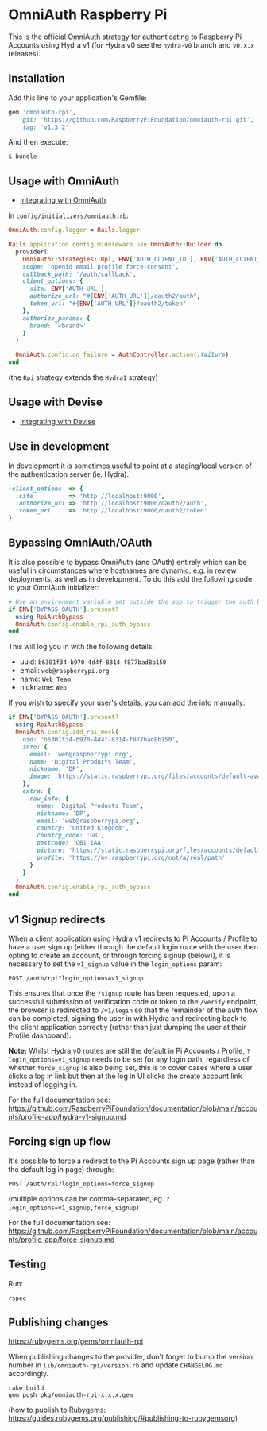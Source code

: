 # OmniAuth Raspberry Pi

This is the official OmniAuth strategy for authenticating to Raspberry Pi Accounts using Hydra v1 (for Hydra v0 see the `hydra-v0` branch and `v0.x.x` releases).

## Installation

Add this line to your application's Gemfile:

```ruby
gem 'omniauth-rpi',
    git: 'https://github.com/RaspberryPiFoundation/omniauth-rpi.git',
    tag: 'v1.3.2'
```

And then execute:

    $ bundle

## Usage with OmniAuth

- [Integrating with OmniAuth](https://github.com/omniauth/omniauth/wiki)

In `config/initializers/omniauth.rb`:

```ruby
OmniAuth.config.logger = Rails.logger

Rails.application.config.middleware.use OmniAuth::Builder do
  provider(
    OmniAuth::Strategies::Rpi, ENV['AUTH_CLIENT_ID'], ENV['AUTH_CLIENT_SECRET'],
    scope: 'openid email profile force-consent',
    callback_path: '/auth/callback',
    client_options: {
      site: ENV['AUTH_URL'],
      authorize_url: "#{ENV['AUTH_URL']}/oauth2/auth",
      token_url: "#{ENV['AUTH_URL']}/oauth2/token"
    },
    authorize_params: {
      brand: '<brand>'
    }
  )

  OmniAuth.config.on_failure = AuthController.action(:failure)
end
```

(the `Rpi` strategy extends the `Hydra1` strategy)

## Usage with Devise

- [Integrating with Devise](https://github.com/plataformatec/devise/wiki/OmniAuth:-Overview)

## Use in development

In development it is sometimes useful to point at a staging/local version of the authentication
server (ie. Hydra).

```ruby
:client_options  => {
  :site          => 'http://localhost:9000',
  :authorize_url => 'http://localhost:9000/oauth2/auth',
  :token_url     => 'http://localhost:9000/oauth2/token'
}
```

## Bypassing OmniAuth/OAuth

It is also possible to bypass OmniAuth (and OAuth) entirely which can be useful in circumstances where hostnames are dynamic, e.g. in review deployments, as well as in development. To do this add the following code to your OmniAuth initializer:

```ruby
# Use an environment variable set outside the app to trigger the auth bypass
if ENV['BYPASS_OAUTH'].present?
  using RpiAuthBypass
  OmniAuth.config.enable_rpi_auth_bypass
end
```

This will log you in with the following details:
  * uuid: `b6301f34-b970-4d4f-8314-f877bad8b150`
  * email: `web@raspberrypi.org`
  * name: `Web Team`
  * nickname: `Web`

If you wish to specify your user's details, you can add the info manually:

```ruby
if ENV['BYPASS_OAUTH'].present?
  using RpiAuthBypass
  OmniAuth.config.add_rpi_mock(
    uid: 'b6301f34-b970-4d4f-8314-f877bad8b150',
    info: {
      email: 'web@raspberrypi.org',
      name: 'Digital Products Team',
      nickname: 'DP',
      image: 'https://static.raspberrypi.org/files/accounts/default-avatar.jpg'
    },
    extra: {
      raw_info: {
        name: 'Digital Products Team',
        nickname: 'DP',
        email: 'web@raspberrypi.org',
        country: 'United Kingdom',
        country_code: 'GB',
        postcode: 'CB1 1AA',
        picture: 'https://static.raspberrypi.org/files/accounts/default-avatar.jpg',
        profile: 'https://my.raspberrypi.org/not/a/real/path'
      }
    }
  )
  OmniAuth.config.enable_rpi_auth_bypass
end
```

## v1 Signup redirects

When a client application using Hydra v1 redirects to Pi Accounts / Profile to have a user sign up (either through the default login route with the user then opting to create an account, or through forcing signup (below)), it is necessary to set the `v1_signup` value in the `login_options` param:

```
POST /auth/rpi?login_options=v1_signup
```

This ensures that once the `/signup` route has been requested, upon a successful submission of verification code or token to the `/verify` endpoint, the browser is redirected to `/v1/login` so that the remainder of the auth flow can be completed, signing the user in with Hydra and redirecting back to the client application correctly (rather than just dumping the user at their Profile dashboard).

**Note:** Whilst Hydra v0 routes are still the default in Pi Accounts / Profile, `?login_options=v1_signup` needs to be set for any login path, regardless of whether `force_signup` is also being set, this is to cover cases where a user clicks a log in link but then at the log in UI clicks the create account link instead of logging in.

For the full documentation see: https://github.com/RaspberryPiFoundation/documentation/blob/main/accounts/profile-app/hydra-v1-signup.md

## Forcing sign up flow

It's possible to force a redirect to the Pi Accounts sign up page (rather than the default log in page) through:

```
POST /auth/rpi?login_options=force_signup
```

(multiple options can be comma-separated, eg. `?login_options=v1_signup,force_signup`)

For the full documentation see: https://github.com/RaspberryPiFoundation/documentation/blob/main/accounts/profile-app/force-signup.md

## Testing

Run:

```
rspec
```

## Publishing changes

https://rubygems.org/gems/omniauth-rpi

When publishing changes to the provider, don't forget to bump the version number in `lib/omniauth-rpi/version.rb` and update `CHANGELOG.md` accordingly.

```
rake build
gem push pkg/omniauth-rpi-x.x.x.gem
```

(how to publish to Rubygems: https://guides.rubygems.org/publishing/#publishing-to-rubygemsorg)
